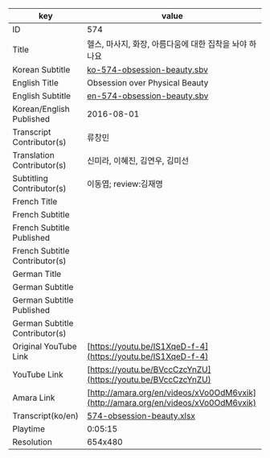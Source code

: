 |  key  |  value  |
|-------|---------|
| ID            | 574 |
| Title         | 헬스, 마사지, 화장, 아름다움에 대한 집착을 놔야 하나요 |
| Korean Subtitle | [ko-574-obsession-beauty.sbv](https://github.com/jungtosociety/dharma-qna/raw/master/sub/574/ko-574-obsession-beauty.sbv) |
| English Title | Obsession over Physical Beauty  |
| English Subtitle | [en-574-obsession-beauty.sbv](https://github.com/jungtosociety/dharma-qna/raw/master/sub/574/en-574-obsession-beauty.sbv) |
| Korean/English Published     | 2016-08-01 |
| Transcript Contributor(s)   | 류창민 |
| Translation Contributor(s)   | 신미라, 이혜진, 김연우, 김미선 |
| Subtitling Contributor(s)   | 이동엽; review:김재명 |
| French Title |  |
| French Subtitle |  |
| French Subtitle Published |  |
| French Subtitle Contributor(s) |  |
| German Title |  |
| German Subtitle |  |
| German Subtitle Published |  |
| German Subtitle Contributor(s) |  |
| Original YouTube Link  | [https://youtu.be/IS1XqeD-f-4](https://youtu.be/IS1XqeD-f-4) |
| YouTube Link  | [https://youtu.be/BVccCzcYnZU](https://youtu.be/BVccCzcYnZU) |
| Amara Link    | [http://amara.org/en/videos/xVo0OdM6vxik](http://amara.org/en/videos/xVo0OdM6vxik) |
| Transcript(ko/en) | [574-obsession-beauty.xlsx](https://github.com/jungtosociety/dharma-qna/raw/master/sub/574/574-obsession-beauty.xlsx) |
| Playtime | 0:05:15 |
| Resolution | 654x480|

